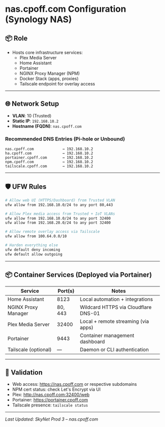 # nas.cpoff.com Configuration (Synology NAS)

## 📦 Role

- Hosts core infrastructure services:
  - Plex Media Server
  - Home Assistant
  - Portainer
  - NGINX Proxy Manager (NPM)
  - Docker Stack (apps, proxies)
  - Tailscale endpoint for overlay access

---

## 🌐 Network Setup

- **VLAN**: 10 (Trusted)
- **Static IP**: `192.168.10.2`
- **Hostname (FQDN)**: `nas.cpoff.com`

### Recommended DNS Entries (Pi-hole or Unbound)

```text
nas.cpoff.com             → 192.168.10.2
ha.cpoff.com              → 192.168.10.2
portainer.cpoff.com       → 192.168.10.2
npm.cpoff.com             → 192.168.10.2
tailscale.cpoff.com       → 192.168.10.2
```

---

## 🛡️ UFW Rules

```bash
# Allow web UI (HTTPS/Dashboard) from Trusted VLAN
ufw allow from 192.168.10.0/24 to any port 80,443

# Allow Plex media access from Trusted + IoT VLANs
ufw allow from 192.168.10.0/24 to any port 32400
ufw allow from 192.168.20.0/24 to any port 32400

# Allow remote overlay access via Tailscale
ufw allow from 100.64.0.0/10

# Harden everything else
ufw default deny incoming
ufw default allow outgoing
```

---

## 📦 Container Services (Deployed via Portainer)

| Service              | Port(s)     | Notes                                       |
|----------------------|-------------|---------------------------------------------|
| Home Assistant       | 8123        | Local automation + integrations             |
| NGINX Proxy Manager  | 80, 443     | Wildcard HTTPS via Cloudflare DNS-01       |
| Plex Media Server    | 32400       | Local + remote streaming (via apps)         |
| Portainer            | 9443        | Container management dashboard              |
| Tailscale (optional) | —           | Daemon or CLI authentication                |

---

## 🧪 Validation

- Web access: https://nas.cpoff.com or respective subdomains
- NPM cert status: check Let's Encrypt via UI  
- Plex: http://nas.cpoff.com:32400/web  
- Portainer: https://portainer.cpoff.com  
- Tailscale presence: `tailscale status`

---

_Last Updated: SkyNet Prod 3 – nas.cpoff.com_
